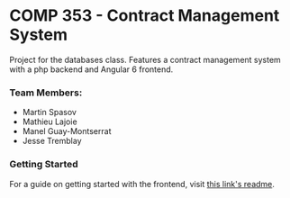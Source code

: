 # COMP 353 - Contract Management System
Project for the databases class. Features a contract management system with a php backend and Angular 6 frontend. 

### Team Members:
* Martin Spasov
* Mathieu Lajoie
* Manel Guay-Montserrat
* Jesse Tremblay

### Getting Started

For a guide on getting started with the frontend, visit [this link's readme](https://github.com/MartinSpasov/comp353project/tree/master/cms-client).
